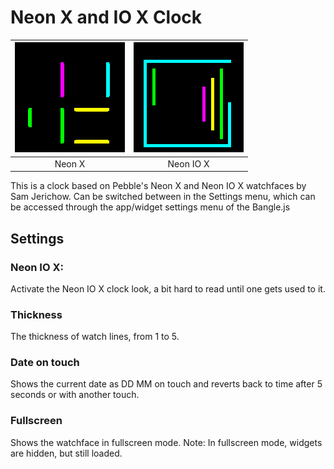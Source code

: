 # Neon X and IO X Clock

| ![Neon X](neonx-screenshot.png) | ![Neon IO X](neoniox-screenshot.png) |
|---------------------------------|--------------------------------------|
| <center>Neon X</center>         | <center>Neon IO X</center>           |

This is a clock based on Pebble's Neon X and Neon IO X watchfaces by Sam Jerichow.
Can be switched between in the Settings menu, which can be accessed through
the app/widget settings menu of the Bangle.js

## Settings

### Neon IO X:
Activate the Neon IO X clock look, a bit hard to read until one gets used to it.

### Thickness
The thickness of watch lines, from 1 to 5.

### Date on touch
Shows the current date as DD MM on touch and reverts back to time after 5 seconds or with another touch.

### Fullscreen
Shows the watchface in fullscreen mode.
Note: In fullscreen mode, widgets are hidden, but still loaded.
